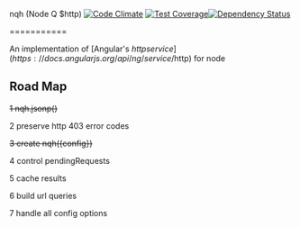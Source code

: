 nqh (Node Q $http)   [![Code Climate](https://codeclimate.com/github/nexus-uw/nqh.png)](https://codeclimate.com/github/nexus-uw/nqh) [![Test Coverage](https://codeclimate.com/github/nexus-uw/nqh/coverage.png)](https://codeclimate.com/github/nexus-uw/nqh)[![Dependency Status](https://gemnasium.com/nexus-uw/nqh.svg)](https://gemnasium.com/nexus-uw/nqh)

===========

An implementation of [Angular's $http service](https://docs.angularjs.org/api/ng/service/$http) for node

Road Map
--------
 ~~1 nqh.jsonp()~~

 2 preserve http 403 error codes

 ~~3 create nqh({config})~~

 4 control pendingRequests

 5 cache results

 6 build url queries

 7 handle all config options
